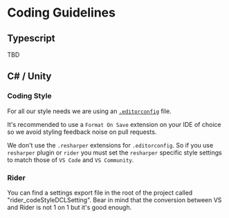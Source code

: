 # Coding Guidelines

## Typescript

TBD

## C# / Unity

### Coding Style 

For all our style needs we are using an [`.editorconfig`](https://editorconfig.org/) file. 

It's recommended to use a `Format On Save` extension on your IDE of choice so we avoid styling feedback noise on pull requests.

We don't use the `.resharper` extensions for `.editorconfig`. So if you use `resharper` plugin or `rider` you must set the `resharper` specific style settings to match those of `VS Code` and `VS Community`.


### Rider
You can find a settings export file in the root of the project called "rider_codeStyleDCLSetting". Bear in mind that the conversion between VS and Rider is not 1 on 1 but it's good enough.
